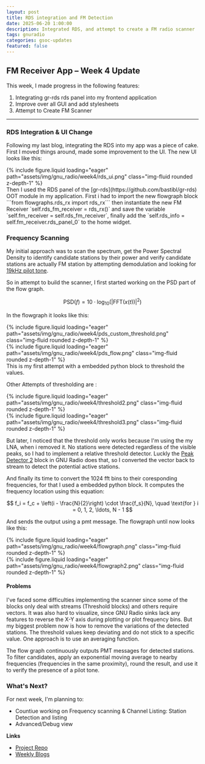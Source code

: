 ```yaml
---
layout: post
title: RDS integration and FM Detection
date: 2025-06-20 1:00:00
description: Integrated RDS, and attempt to create a FM radio scanner
tags: gnuradio 
categories: gsoc-updates
featured: false
---
```


## FM Receiver App – Week 4 Update

This week, I made progress in the following features:

1. Integrating gr-rds rds panel into my frontend application
2. Improve over all GUI and add stylesheets
3. Attempt to Create FM Scanner

---

### RDS Integration & UI Change

Following my last blog, integrating the RDS into my app was a piece of cake. First I moved things around, made some improvement to the UI. The new UI looks like this:
<div class="row">
    <div class="col-sm mt-3 mt-md-0">
        {% include figure.liquid loading="eager" path="assets/img/gnu_radio/week4/rds_ui.png" class="img-fluid rounded z-depth-1" %}
    </div>
</div>
Then I used the RDS panel of the [gr-rds](https://github.com/bastibl/gr-rds) OOT module in my application. First i had to import the new flowgraph block ```from flowgraphs.rds_rx import rds_rx``` then instantiate the new FM Receiver `self.rds_fm_receiver = rds_rx()` and save the variable `self.fm_receiver = self.rds_fm_receiver`, finally add the `self.rds_info = self.fm_receiver.rds_panel_0` to the home widget.


### Frequency Scanning 
My initial approach was to scan the spectrum, get the Power Spectral Density to identify candidate stations by their power and verify candidate stations are actually FM station by attempting demodulation and looking for [19kHz pilot tone](https://en.wikipedia.org/wiki/Pilot_signal).

So in attempt to build the scanner, I first started working on the PSD part of the flow graph.

$$
\text{PSD}(f) = 10 \cdot \log_{10} \left( |\text{FFT}(x(t))|^2 \right)
$$

In the flowgraph it looks like this:
<div class="row">
    <div class="col-sm mt-3 mt-md-0">
        {% include figure.liquid loading="eager" path="assets/img/gnu_radio/week4/pds_custom_threshold.png" class="img-fluid rounded z-depth-1" %}
    </div>
        <div class="col-sm mt-3 mt-md-0">
        {% include figure.liquid loading="eager" path="assets/img/gnu_radio/week4/pds_flow.png" class="img-fluid rounded z-depth-1" %}
    </div>
</div>
This is my first attempt with a embedded python block to threshold the values. 

Other Attempts of thresholding are :
<div class="row">
    <div class="col-sm mt-3 mt-md-0">
        {% include figure.liquid loading="eager" path="assets/img/gnu_radio/week4/threshold2.png" class="img-fluid rounded z-depth-1" %}
    </div>
        <div class="col-sm mt-3 mt-md-0">
        {% include figure.liquid loading="eager" path="assets/img/gnu_radio/week4/threshold3.png" class="img-fluid rounded z-depth-1" %}
    </div>
</div>

But later, I noticed that the threshold only works because I'm using the my LNA, when i removed it. No stations were detected regardless of the visible peaks, so I had to implement a relative threshold detector. Luckly the [Peak Detector 2](https://wiki.gnuradio.org/index.php/Peak_Detector2) block in GNU Radio does that, so I converted the vector back to stream to detect the potential active stations.

And finally its time to convert the 1024 fft bins to their coresponding frequencies, for that I used a embedded python block. It computes the frequency location using this equation:

$$
f_i = f_c + \left(i - \frac{N}{2}\right) \cdot \frac{f_s}{N}, \quad \text{for } i = 0, 1, 2, \ldots, N - 1
$$

And sends the output using a pmt message. The flowgraph until now looks like this:
<div class="row">
    <div class="col-sm mt-3 mt-md-0">
        {% include figure.liquid loading="eager" path="assets/img/gnu_radio/week4/flowgraph.png" class="img-fluid rounded z-depth-1" %}
    </div>
        <div class="col-sm mt-3 mt-md-0">
        {% include figure.liquid loading="eager" path="assets/img/gnu_radio/week4/flowgraph2.png" class="img-fluid rounded z-depth-1" %}
    </div>
</div>

#### Problems

I've faced some difficulties implementing the scanner since some of the blocks only deal with streams (Threshold blocks) and others require vectors. It was also hard to visualize, since GNU Radio sinks lack any features to reverse the X-Y axis during plotting or plot frequency bins. But my biggest problem now is how to remove the variations of the detected stations. The threshold values keep deviating and do not stick to a specific value. One approach is to use an averaging function.

The flow graph continuously outputs PMT messages for detected stations. To filter candidates, apply an exponential moving average to nearby frequencies (frequencies in the same proximity), round the result, and use it to verify the presence of a pilot tone.

### What's Next?

For next week, I'm planning to:

- Countiue working on Frequency scanning & Channel Listing: Station Detection and listing
- Advanced/Debug view


**Links**

- [Project Repo](https://github.com/StudHamza/GNU-Radio-FM-App)
- [Weekly Blogs](https://studhamza.github.io/hamza-folio/blog/tag/gnuradio/)
